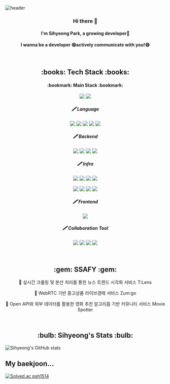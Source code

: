 ![header](https://capsule-render.vercel.app/api?type=waving&color=auto&height=300&section=header&text=SihyeongPark&fontSize=90)
<h3 align="center"> Hi there 👋</h3>
<h4 align="center"> I'm Sihyeong Park, a growing developer🌱 </h4>
<h4 align="center"> I wanna be a developer 😄actively communicate with you!😄</h4>
<br />
<!--STACK-->
<h2 align="center"> :books: Tech Stack :books: </h2>
<h4 align="center"> :bookmark: Main Stack :bookmark:</h4>
<p align="center">
<img src= "https://img.shields.io/badge/java-%23ED8B00.svg?style=for-the-badge&logo=java&logoColor=white"/></a>
<img src="https://img.shields.io/badge/Python-3776AB?style=for-the-badge&logo=Python&logoColor=white"/></a>
</p>
<h5 align="center"> 🖍️ Language </h5>
<p align="center">
<img src="https://img.shields.io/badge/Python-3776AB?style=for-the-badge&logo=Python&logoColor=white"/></a>
<img src= "https://img.shields.io/badge/java-%23ED8B00.svg?style=for-the-badge&logo=java&logoColor=white"/></a>
<img src="https://img.shields.io/badge/JavaScript-F7DF1E?style=for-the-badge&logo=JavaScript&logoColor=black"/>
<img src="https://img.shields.io/badge/CSS-1572B6?style=for-the-badge&logo=Css3&logoColor=white"></a>
<img src="https://img.shields.io/badge/HTML-E34F26?style=for-the-badge&logo=HTML5&logoColor=white"/></a>
</p>

<h5 align="center"> 🖍️ Backend </h5>
<p align="center">
<img src="https://img.shields.io/badge/Django-092E20?style=for-the-badge&logo=Django&logoColor=white"/></a>
<img src="https://img.shields.io/badge/Springboot-6DB33F?style=for-the-badge&logo=Springboot&logoColor=white"/></a>
<img src="https://img.shields.io/badge/SQLite-003B57?style=for-the-badge&logo=SQLite&logoColor=white"></a>
<img src="https://img.shields.io/badge/mysql-4479A1?style=for-the-badge&logo=mysql&logoColor=white"></a>
</p>


<h5 align="center"> 🖍️ Infra </h5>
<p align="center">
<img src="https://img.shields.io/badge/Docker-2496ED.svg?style=for-the-badge&logo=Docker&logoColor=white"/></a>
<img src="https://img.shields.io/badge/NGINX-009639.svg?style=for-the-badge&logo=NGINX&logoColor=white"/></a>
<img src="https://img.shields.io/badge/Ubuntu-E95420.svg?style=for-the-badge&logo=Ubuntu&logoColor=white"/></a>
<img src="https://img.shields.io/badge/Jenkins-D24939.svg?style=for-the-badge&logo=Jenkins&logoColor=white"/></a>

</p>

<p align="center">
<img src="https://img.shields.io/badge/Amazon%20AWS-232F3E.svg?style=for-the-badge&logo=Amazon-AWS&logoColor=white"/></a>
<img src="https://img.shields.io/badge/Amazon%20EC2-FF9900.svg?style=for-the-badge&logo=Amazon-EC2&logoColor=white"/></a>
<img src="https://img.shields.io/badge/Amazon%20S3-569A31.svg?style=for-the-badge&logo=Amazon-S3&logoColor=white"/></a>
<img src="https://img.shields.io/badge/Amazon%20RDS-527FFF.svg?style=for-the-badge&logo=Amazon-RDS&logoColor=white"/></a>
</p>

<h5 align="center"> 🖍️ Frontend </h5>
<p align="center">
<img src="https://img.shields.io/badge/vue.js-4FC08D?style=for-the-badge&logo=vue.js&logoColor=white"></a>
</p>
<h5 align="center"> 🖍️ Collaboration Tool </h5>
<p align="center">
<img src="https://img.shields.io/badge/Github-181717?style=for-the-badge&logo=Github&logoColor=white"/></a>
<img src="https://img.shields.io/badge/Gitlab-FC6D26?style=for-the-badge&logo=Gitlab&logoColor=white"/></a>
<img src="https://img.shields.io/badge/Jira-0052CC?style=for-the-badge&logo=Jira&logoColor=white"/></a>
<img src="https://img.shields.io/badge/Mattermost-0058CC?style=for-the-badge&logo=Mattermost&logoColor=white"/></a>
</p>



<br />
<h2 align="center"> :gem: SSAFY :gem: </h2>
<p align="center">
📰 실시간 크롤링 및 분산 처리를 통한 뉴스 트렌드 시각화 서비스 T:Lens
</p><p align="center">
🎁 WebRTC 기반 중고상품 라이브경매 서비스 Zum:go
</p><p align="center">
🎥 Open API와 외부 데이터를 활용한 영화 추천 알고리즘 기반 커뮤니티 서비스 Movie Spotter
</p>

<br/>
<!--[![Solved.ac
프로필](http://mazassumnida.wtf/api/v2/generate_badge?boj={aldzltkfkdgo})](https://solved.ac/{aldzltkfkdgo})-->
<h2 align="center"> :bulb: Sihyeong's Stats :bulb: </h2>

![Sihyeong's GitHub stats](https://github-readme-stats.vercel.app/api?username=psihyeong&show_icons=true&theme=buefy)

<h2> My baekjoon... </h2>

[![Solved.ac psh1514](http://mazassumnida.wtf/api/v2/generate_badge?boj=psh1514)](https://solved.ac/psh1514)
